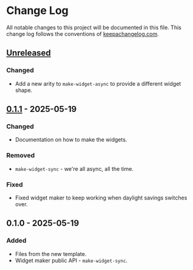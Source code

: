 # Change Log
All notable changes to this project will be documented in this file. This change log follows the conventions of [keepachangelog.com](http://keepachangelog.com/).

## [Unreleased]
### Changed
- Add a new arity to `make-widget-async` to provide a different widget shape.

## [0.1.1] - 2025-05-19
### Changed
- Documentation on how to make the widgets.

### Removed
- `make-widget-sync` - we're all async, all the time.

### Fixed
- Fixed widget maker to keep working when daylight savings switches over.

## 0.1.0 - 2025-05-19
### Added
- Files from the new template.
- Widget maker public API - `make-widget-sync`.

[Unreleased]: https://sourcehost.site/your-name/controledealimentacao/compare/0.1.1...HEAD
[0.1.1]: https://sourcehost.site/your-name/controledealimentacao/compare/0.1.0...0.1.1
